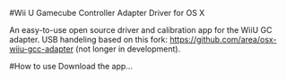#Wii U Gamecube Controller Adapter Driver for OS X

An easy-to-use open source driver and calibration app for the WiiU GC adapter. USB handeling based on this fork: https://github.com/area/osx-wiiu-gcc-adapter (not longer in development).


#How to use
Download the app...